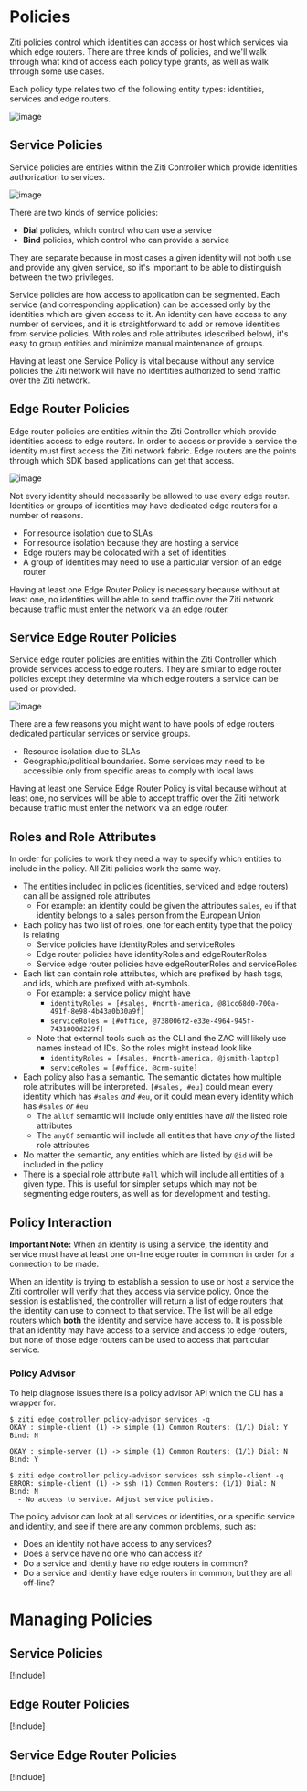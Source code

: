 # Policies
Ziti policies control which identities can access or host which services
via which edge routers. There are three kinds of policies, and we'll walk 
through what kind of access each policy type grants, as well as walk through
some use cases.

Each policy type relates two of the following entity types: identities, services and edge routers.
 
![image](~/images/policy-entities.png)

## Service Policies
Service policies are entities within the Ziti Controller which provide 
identities authorization to services. 

![image](~/images/service-policies.png)

There are two kinds of service policies:

  * **Dial** policies, which control who can use a service
  * **Bind** policies, which control who can provide a service
  
They are separate because in most cases a given identity will not 
both use and provide any given service, so it's important to be able
to distinguish between the two privileges.   

Service policies are how access to application can be segmented. Each service 
(and corresponding application) can be accessed only by the identities 
which are given access to it. An identity can have access to any number 
of services, and it is straightforward to add or remove identities from 
service policies. With roles and role attributes (described below), it's
easy to group entities and minimize manual maintenance of groups.

Having at least one Service Policy is vital because without any 
service policies the Ziti network will have no identities authorized 
to send traffic over the Ziti network.

## Edge Router Policies

Edge router policies are entities within the Ziti Controller which provide 
identities access to edge routers. In order to access or provide a 
service the identity must first access the Ziti network fabric. Edge
routers are the points through which SDK based applications can
get that access.  

![image](~/images/edge-router-policies.png)

Not every identity should necessarily be allowed to use every edge router. 
Identities or groups of identities may have dedicated edge routers for a 
number of reasons.

  * For resource isolation due to SLAs
  * For resource isolation because they are hosting a service 
  * Edge routers may be colocated with a set of identities
  * A group of identities may need to use a particular version of an edge router 

Having at least one Edge Router Policy is necessary because without at least one, 
no identities will be able to send traffic over the Ziti network because traffic 
must enter the network via an edge router.

## Service Edge Router Policies
Service edge router policies are entities within the Ziti Controller which provide 
services access to edge routers. They are similar to edge router policies except
they determine via which edge routers a service can be used or provided. 

![image](~/images/service-edge-router-policies.png)

There are a few reasons you might want to have pools of edge routers dedicated 
particular services or service groups.

  * Resource isolation due to SLAs
  * Geographic/political boundaries. Some services may need to be accessible only from specific areas to comply with local laws 

Having at least one Service Edge Router Policy is vital because without at least one, 
no services will be able to accept traffic over the Ziti network because traffic must 
enter the network via an edge router.

## Roles and Role Attributes
In order for policies to work they need a way to specify which entities to include
in the policy. All Ziti policies work the same way. 

  * The entities included in policies (identities, serviced and edge routers) can all be assigned role attributes
      * For example: an identity could be given the attributes `sales`, `eu` if that identity belongs to a sales person from the European Union
  * Each policy has two list of roles, one for each entity type that the policy is relating 
      * Service policies have identityRoles and serviceRoles
      * Edge router policies have identityRoles and edgeRouterRoles
      * Service edge router policies have edgeRouterRoles and serviceRoles
  * Each list can contain role attributes, which are prefixed by hash tags, and ids, which are prefixed with at-symbols.
      * For example: a service policy might have 
          * `identityRoles = [#sales, #north-america, @81cc68d0-700a-491f-8e98-4b43a0b30a9f]` 
          * `serviceRoles = [#office, @738006f2-e33e-4964-945f-7431000d229f]`
      * Note that external tools such as the CLI and the ZAC will likely use names instead of IDs. So the roles might instead look like 
          * `identityRoles = [#sales, #north-america, @jsmith-laptop]` 
          * `serviceRoles = [#office, @crm-suite]`
  * Each policy also has a semantic. The semantic dictates how multiple role attributes will be interpreted. `[#sales, #eu]` could mean every identity which has `#sales` *and* `#eu`, or it could mean every identity which has `#sales` *or* `#eu`
      * The `allOf` semantic will include only entities have *all* the listed role attributes
      * The `anyOf` semantic will include all entities that have *any of* the listed role attributes
  * No matter the semantic, any entities which are listed by `@id` will be included in the policy
  * There is a special role attribute `#all` which will include all entities of a given type. This is useful for simpler setups which may not be segmenting edge routers, as well as for development and testing.

## Policy Interaction
**Important Note:** When an identity is using a service, the identity
 and service must have at least one on-line edge router in common in 
 order for a connection to be made. 
 
When an identity is trying to establish a session to use or host a service the Ziti
controller will verify that they access via service policy. Once the session is 
established, the controller will return a list of edge routers that the identity 
can use to connect to that service. The list will be all edge routers which **both**
the identity and service have access to. It is possible that an identity may have
access to a service and access to edge routers, but none of those edge routers
can be used to access that particular service. 

### Policy Advisor 
To help diagnose issues there is a policy advisor API which the CLI has a wrapper for.


    $ ziti edge controller policy-advisor services -q
    OKAY : simple-client (1) -> simple (1) Common Routers: (1/1) Dial: Y Bind: N 

    OKAY : simple-server (1) -> simple (1) Common Routers: (1/1) Dial: N Bind: Y

    $ ziti edge controller policy-advisor services ssh simple-client -q
    ERROR: simple-client (1) -> ssh (1) Common Routers: (1/1) Dial: N Bind: N 
      - No access to service. Adjust service policies.
 

The policy advisor can look at all services or identities, or a specific service
 and identity, and see if there are any common problems, such as:

  * Does an identity not have access to any services?
  * Does a service have no one who can access it?
  * Do a service and identity have no edge routers in common?
  * Do a service and identity have edge routers in common, but they are all off-line?

# Managing Policies
## Service Policies

[!include[](./creating-service-policies.md)]

## Edge Router Policies

[!include[](./creating-edge-router-policies.md)]

## Service Edge Router Policies
[!include[](./creating-service-edge-router-policies.md)]
